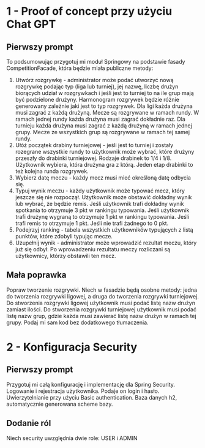 # 1 - Proof of concept przy użyciu Chat GPT

## Pierwszy prompt

To podsumowując przygotuj mi moduł Springowy na podstawie fasady CompetitionFacade, która będzie miała publiczne metody:

1. Utwórz rozgrywkę - administrator może podać utworzyć nową rozgrywkę podając typ (liga lub turniej), jej nazwę, liczbę drużyn biorących udział w rozgrywkach i jeśli jest to turniej to na ile grup mają być podzielone drużyny.  Harmonogram rozgrywek będzie różnie generowany zależnie jaki jest to typ rozgrywek. Dla ligi każda drużyna musi zagrać z każdą drużyną. Mecze są rozgrywane w ramach rundy. W ramach jednej rundy każda drużyna musi zagrać dokładnie raz. Dla turnieju każda drużyna musi zagrać z każdą drużyną w ramach jednej grupy. Mecze ze wszystkich grup są rozgrywane w ramach tej samej rundy.
2. Ułóż początek drabiny turniejowej - jeśli jest to turniej i zostały rozegrane wszystkie rundy to użytkownik może wybrać, które drużyny przeszły do drabinki turniejowej. Rodzaje drabinek to 1/4 i 1/8. Użytkownik wybiera, która drużyna gra z którą. Jeden etap drabinki to też kolejna runda rozgrywek.
3. Wybierz datę meczu - każdy mecz musi mieć określoną datę odbycia się.
4. Typuj wynik meczu - każdy użytkownik może typować mecz, który jeszcze się nie rozpoczął. Użytkownik może obstawić dokładny wynik lub wybrać, że będzie remis. Jeśli użytkownik trafi dokładny wynik spotkania to otrzymuje 3 pkt w rankingu typowania. Jeśli użytkownik trafi drużynę wygraną to otrzymuje 1 pkt w rankingu typowania. Jeśli trafi remis to otrzymuje 1 pkt. Jeśli nie trafi żadnego to 0 pkt.
5. Podejrzyj ranking - tabela wszystkich użytkowników typujących z listą punktów, które zdobyli typując mecze.
6. Uzupełnij wynik - administrator może wprowadzić rezultat meczu, który już się odbył. Po wprowadzeniu rezultatu meczy rozliczani są użytkownicy, którzy obstawili ten mecz.


## Mała poprawka
Popraw tworzenie rozgrywki. Niech w fasadzie będą osobne metody: jedna do tworzenia rozgrywki ligowej, a druga do tworzenia rozgrywki turniejowej.
Do stworzenia rozgrywki ligowej użytkownik musi podać listę nazw drużyn zamiast ilości.
Do stworzenia rozgrywki turniejowej użytkownik musi podać listę nazw grup, gdzie każda musi zawierać listę nazw drużyn w ramach tej grupy.
Podaj mi sam kod bez dodatkowego tłumaczenia.

# 2 - Konfiguracja Security

## Pierwszy prompt
Przygotuj mi całą konfigurację i implementację dla Spring Security. Logowanie i rejestracja użytkownika. Podaje on login i hasło. Uwierzytelnianie przy użyciu Basic authentication. Baza danych h2, automatycznie generowana scheme bazy.


## Dodanie ról
Niech security uwzględnia dwie role: USER i ADMIN


